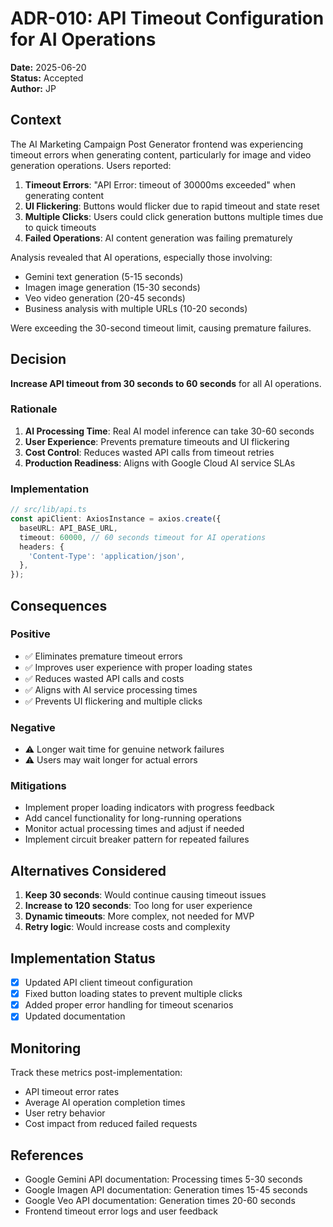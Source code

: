 # ADR-010: API Timeout Configuration for AI Operations

**Date:** 2025-06-20  
**Status:** Accepted  
**Author:** JP  

## Context

The AI Marketing Campaign Post Generator frontend was experiencing timeout errors when generating content, particularly for image and video generation operations. Users reported:

1. **Timeout Errors**: "API Error: timeout of 30000ms exceeded" when generating content
2. **UI Flickering**: Buttons would flicker due to rapid timeout and state reset
3. **Multiple Clicks**: Users could click generation buttons multiple times due to quick timeouts
4. **Failed Operations**: AI content generation was failing prematurely

Analysis revealed that AI operations, especially those involving:
- Gemini text generation (5-15 seconds)
- Imagen image generation (15-30 seconds) 
- Veo video generation (20-45 seconds)
- Business analysis with multiple URLs (10-20 seconds)

Were exceeding the 30-second timeout limit, causing premature failures.

## Decision

**Increase API timeout from 30 seconds to 60 seconds** for all AI operations.

### Rationale

1. **AI Processing Time**: Real AI model inference can take 30-60 seconds
2. **User Experience**: Prevents premature timeouts and UI flickering
3. **Cost Control**: Reduces wasted API calls from timeout retries
4. **Production Readiness**: Aligns with Google Cloud AI service SLAs

### Implementation

```typescript
// src/lib/api.ts
const apiClient: AxiosInstance = axios.create({
  baseURL: API_BASE_URL,
  timeout: 60000, // 60 seconds timeout for AI operations
  headers: {
    'Content-Type': 'application/json',
  },
});
```

## Consequences

### Positive
- ✅ Eliminates premature timeout errors
- ✅ Improves user experience with proper loading states
- ✅ Reduces wasted API calls and costs
- ✅ Aligns with AI service processing times
- ✅ Prevents UI flickering and multiple clicks

### Negative
- ⚠️ Longer wait time for genuine network failures
- ⚠️ Users may wait longer for actual errors

### Mitigations
- Implement proper loading indicators with progress feedback
- Add cancel functionality for long-running operations
- Monitor actual processing times and adjust if needed
- Implement circuit breaker pattern for repeated failures

## Alternatives Considered

1. **Keep 30 seconds**: Would continue causing timeout issues
2. **Increase to 120 seconds**: Too long for user experience
3. **Dynamic timeouts**: More complex, not needed for MVP
4. **Retry logic**: Would increase costs and complexity

## Implementation Status

- [x] Updated API client timeout configuration
- [x] Fixed button loading states to prevent multiple clicks
- [x] Added proper error handling for timeout scenarios
- [x] Updated documentation

## Monitoring

Track these metrics post-implementation:
- API timeout error rates
- Average AI operation completion times
- User retry behavior
- Cost impact from reduced failed requests

## References

- Google Gemini API documentation: Processing times 5-30 seconds
- Google Imagen API documentation: Generation times 15-45 seconds  
- Google Veo API documentation: Generation times 20-60 seconds
- Frontend timeout error logs and user feedback 